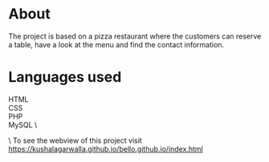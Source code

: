 # About
The project is based on a pizza restaurant where the customers can reserve a table, have a look at the menu and find the contact information. 
# Languages used
HTML \
CSS \
PHP \
MySQL \

\ To see the webview of this project visit https://kushalagarwalla.github.io/bello.github.io/index.html

